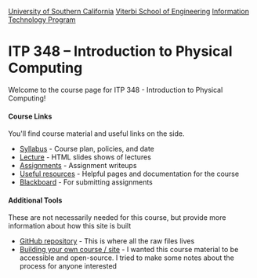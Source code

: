 [University of Southern California](https://www.usc.edu)
[Viterbi School of Engineering](https://viterbischool.usc.edu/)
[Information Technology Program](https://itp.usc.edu/)

# ITP 348 – Introduction to Physical Computing

Welcome to the course page for ITP 348 - Introduction to Physical Computing!

#### Course Links

You'll find course material and useful links on the side. 

- [Syllabus](itp348_syllabus_fall2019.md) - Course plan, policies, and date
- [Lecture](lectures.html) - HTML slides shows of lectures
- [Assignments](lectures.html) - Assignment writeups
- [Useful resources](resources.md) - Helpful pages and documentation for the course
- [Blackboard](https://blackboard.usc.edu) - For submitting assignments



#### Additional Tools

These are not necessarily needed for this course, but provide more information about how this site is built

- [GitHub repository](https://github.com/reparke/ITP348-Physical-Computing) - This is where all the raw files lives
- [Building your own course / site](how_this_site_is_built.md) - I wanted this course material to be accessible and open-source. I tried to make some notes about the process for anyone interested
